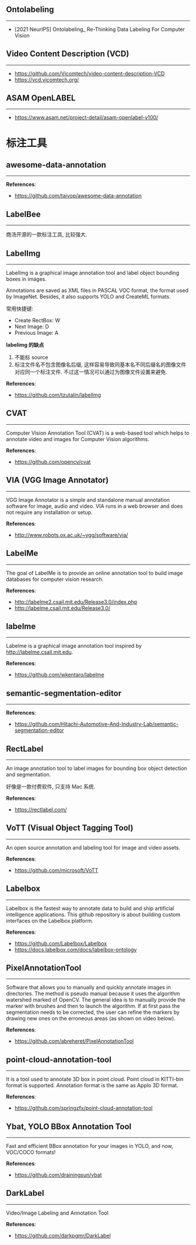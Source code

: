 
## Ontolabeling
---
- [2021 NeurIPS] Ontolabeling_ Re-Thinking Data Labeling For Computer Vision

## Video Content Description (VCD)
---
- https://github.com/Vicomtech/video-content-description-VCD
- https://vcd.vicomtech.org/

## ASAM OpenLABEL
---
- https://www.asam.net/project-detail/asam-openlabel-v100/


# 标注工具

## awesome-data-annotation
---
**References**:
- https://github.com/taivop/awesome-data-annotation


## LabelBee
---
商汤开源的一款标注工具, 比较强大.

## LabelImg
---
LabelImg is a graphical image annotation tool and label object bounding boxes in images.

Annotations are saved as XML files in PASCAL VOC format, the format used by ImageNet. Besides, it also supports YOLO and CreateML formats.

常用快捷键:
- Create RectBox: W 
- Next Image: D
- Previous Image: A
  
**labelimg 的缺点**
1) 不能标 source
2) 标注文件名不包含图像名后缀, 这样容易导致同基本名不同后缀名的图像文件对应同一个标注文件. 不过这一情况可以通过为图像文件设置来避免.

**References**:
- https://github.com/tzutalin/labelImg


## CVAT
---
Computer Vision Annotation Tool (CVAT) is a web-based tool which helps to annotate video and images for Computer Vision algorithms.

**References**:
- https://github.com/opencv/cvat


## VIA (VGG Image Annotator)
---
VGG Image Annotator is a simple and standalone manual annotation software for image, audio and video. VIA runs in a web browser and does not require any installation or setup. 

**References**:
- http://www.robots.ox.ac.uk/~vgg/software/via/


## LabelMe
---
The goal of LabelMe is to provide an online annotation tool to build image databases for computer vision research. 

**References**:
- http://labelme2.csail.mit.edu/Release3.0/index.php
- http://labelme.csail.mit.edu/Release3.0/


## labelme
---
Labelme is a graphical image annotation tool inspired by http://labelme.csail.mit.edu.

**References**:
- https://github.com/wkentaro/labelme


## semantic-segmentation-editor
---
**References**:
- https://github.com/Hitachi-Automotive-And-Industry-Lab/semantic-segmentation-editor


## RectLabel
---
An image annotation tool to label images for bounding box object detection and segmentation.

好像是一款付费软件, 只支持 Mac 系统.

**References**:
- https://rectlabel.com/


## VoTT (Visual Object Tagging Tool)
---
An open source annotation and labeling tool for image and video assets.

**References**:
- https://github.com/microsoft/VoTT


## Labelbox
---
Labelbox is the fastest way to annotate data to build and ship artificial intelligence applications. This github repository is about building custom interfaces on the Labelbox platform.

**References**:
- https://github.com/Labelbox/Labelbox
- https://docs.labelbox.com/docs/labelbox-ontology

## PixelAnnotationTool
---
Software that allows you to manually and quickly annotate images in directories. The method is pseudo manual because it uses the algorithm watershed marked of OpenCV. The general idea is to manually provide the marker with brushes and then to launch the algorithm. If at first pass the segmentation needs to be corrected, the user can refine the markers by drawing new ones on the erroneous areas (as shown on video below).

**References**:
- https://github.com/abreheret/PixelAnnotationTool


## point-cloud-annotation-tool
---
It is a tool used to annotate 3D box in point cloud. Point cloud in KITTI-bin format is supported. Annotation format is the same as Applo 3D format.

**References**:
- https://github.com/springzfx/point-cloud-annotation-tool


## Ybat, YOLO BBox Annotation Tool
---
Fast and efficient BBox annotation for your images in YOLO, and now, VOC/COCO formats!

**References**:
- https://github.com/drainingsun/ybat


## DarkLabel
---
Video/Image Labeling and Annotation Tool

**References**:
- https://github.com/darkpgmr/DarkLabel



